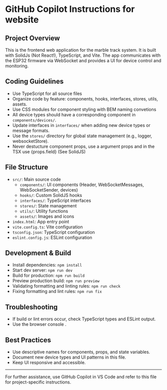 # GitHub Copilot Instructions for website

## Project Overview

This is the frontend web application for the marble track system. It is built with SolidJs (Not React!), TypeScript, and Vite. The app communicates with the ESP32 firmware via WebSocket and provides a UI for device control and monitoring.

## Coding Guidelines

- Use TypeScript for all source files
- Organize code by feature: components, hooks, interfaces, stores, utils, assets.
- Use CSS modules for component styling with BEM naming convetions
- All device types should have a corresponding component in `components/devices/`.
- Update interfaces in `interfaces/` when adding new device types or message formats.
- Use the `stores/` directory for global state management (e.g., logger, websocketStore).
- Never destucture component props, use a argument props and in the TSX use {props.field} (See SolidJS)

## File Structure

- `src/`: Main source code
  - `components/`: UI components (Header, WebSocketMessages, WebSocketSender, devices)
  - `hooks/`: Custom SolidJS hooks
  - `interfaces/`: TypeScript interfaces
  - `stores/`: State management
  - `utils/`: Utility functions
  - `assets/`: Images and icons
- `index.html`: App entry point
- `vite.config.ts`: Vite configuration
- `tsconfig.json`: TypeScript configuration
- `eslint.config.js`: ESLint configuration

## Development & Build

- Install dependencies: `npm install`
- Start dev server: `npm run dev`
- Build for production: `npm run build`
- Preview production build: `npm run preview`
- Validating formatting and linting rules: `npm run check`
- Fixing formatting and lint rules: `npm run fix`

## Troubleshooting

- If build or lint errors occur, check TypeScript types and ESLint output.
- Use the browser console .

## Best Practices

- Use descriptive names for components, props, and state variables.
- Document new device types and UI patterns in this file.
- Keep UI responsive and accessible.

---

For further assistance, use GitHub Copilot in VS Code and refer to this file for project-specific instructions.

